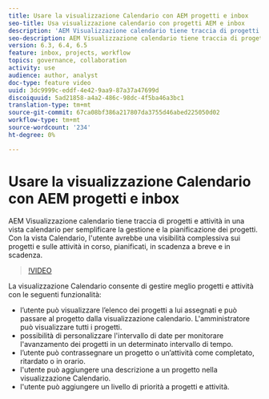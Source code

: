 ```yaml
---
title: Usare la visualizzazione Calendario con AEM progetti e inbox
seo-title: Usa visualizzazione calendario con progetti AEM e inbox
description: 'AEM Visualizzazione calendario tiene traccia di progetti e attività in una vista calendario per semplificare la gestione e la pianificazione dei progetti. Con la vista Calendario, l''utente avrebbe una visibilità complessiva sui progetti e sulle attività in corso, pianificati, in scadenza a breve e in scadenza. '
seo-description: AEM Visualizzazione calendario tiene traccia di progetti e attività in una vista calendario per semplificare la gestione e la pianificazione dei progetti. Con la vista Calendario, l'utente avrebbe una visibilità complessiva sui progetti e sulle attività in corso, pianificati, in scadenza a breve e in scadenza.
version: 6.3, 6.4, 6.5
feature: inbox, projects, workflow
topics: governance, collaboration
activity: use
audience: author, analyst
doc-type: feature video
uuid: 3dc9999c-eddf-4e42-9aa9-87a37a47699d
discoiquuid: 5ad21858-a4a2-486c-98dc-4f5ba46a3bc1
translation-type: tm+mt
source-git-commit: 67ca08bf386a217807da3755d46abed225050d02
workflow-type: tm+mt
source-wordcount: '234'
ht-degree: 0%

---
```



# Usare la visualizzazione Calendario con AEM progetti e inbox

AEM Visualizzazione calendario tiene traccia di progetti e attività in una vista calendario per semplificare la gestione e la pianificazione dei progetti. Con la vista Calendario, l&#39;utente avrebbe una visibilità complessiva sui progetti e sulle attività in corso, pianificati, in scadenza a breve e in scadenza.

>[!VIDEO](https://video.tv.adobe.com/v/16804/?quality=12&learn=on)

La visualizzazione Calendario consente di gestire meglio progetti e attività con le seguenti funzionalità:

* l’utente può visualizzare l’elenco dei progetti a lui assegnati e può passare al progetto dalla visualizzazione calendario. L&#39;amministratore può visualizzare tutti i progetti.
* possibilità di personalizzare l&#39;intervallo di date per monitorare l&#39;avanzamento dei progetti in un determinato intervallo di tempo.
* l’utente può contrassegnare un progetto o un’attività come completato, ritardato o in orario.
* l&#39;utente può aggiungere una descrizione a un progetto nella visualizzazione Calendario.
* l&#39;utente può aggiungere un livello di priorità a progetti e attività.
